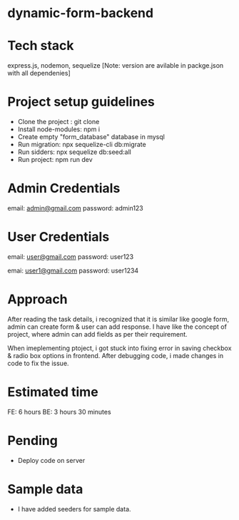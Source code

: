 # dynamic-form-backend

# Tech stack #
express.js, nodemon, sequelize [Note: version are avilable in packge.json with all dependenies]

# Project setup guidelines #
- Clone the project : git clone 
- Install node-modules: npm i
- Create empty "form_database" database in mysql 
- Run migration: npx sequelize-cli db:migrate
- Run sidders: npx sequelize db:seed:all
- Run project: npm run dev


# Admin Credentials #
email: admin@gmail.com
password: admin123

# User Credentials #
email: user@gmail.com
password: user123

emai: user1@gmail.com
password: user1234

# Approach #
After reading the task details, i recognized that it is similar like google form, admin can create form & user can add response. I have like the concept of project, where admin can add fields as per their requirement.

When imeplementing ptoject, i got stuck into fixing error in saving checkbox & radio box options in frontend. After debugging code, i made changes in code to fix the issue.

# Estimated time #
FE: 6 hours
BE: 3 hours 30 minutes

# Pending #
- Deploy code on server 

# Sample data #
- I have added seeders for sample data.


